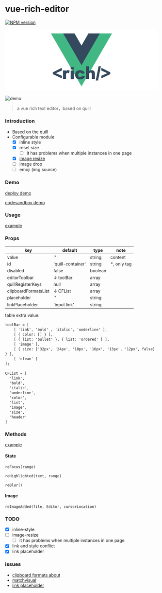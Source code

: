# vue-rich-editor

[![NPM version][npm-image]][npm-url]

[npm-image]: https://img.shields.io/npm/v/vue-rich-editor.svg
[npm-url]: https://www.npmjs.com/package/vue-rich-editor

![](https://github.com/ReAlign/vue-rich-editor/blob/master/source/github-vue-rich-logo.png)

![demo](http://olz3b8fm9.bkt.clouddn.com/17-12-26/22851530.jpg)
> a vue rich text editor，based on quill

### Introduction

* Based on the quill
* Configurable module
    * [x] inline style
    * [x] reset size
        * [ ] it has problems when multiple instances in one page
    * [x] [image resize](https://github.com/Fandom-OSS/quill-blot-formatter)
    * [ ] image drop
    * [ ] emoji (img source)

### Demo

[deploy demo](http://realign.pw/vue-rich-editor/)

[codesandbox demo](https://codesandbox.io/s/w0m20jjxrl)

### Usage

[example](https://github.com/ReAlign/vue-rich-editor/tree/master/example)

### Props

| key | default | type | note |
| --- | --- | --- | --- |
| value | '' | string | content |
| id | 'quill-container' | string | *, only tag |
| disabled | false | boolean |  |
| editorToolbar | ↓ toolBar | array |  |
| quillRegisterKeys | null | array |  |
| clipboardFormatsList | ↓ CFList | array |  |
| placeholder | '' | string | |
| linkPlaceholder | 'input link' | string |  |

table extra value:

```
toolBar = [
    [ 'link', 'bold' , 'italic', 'underline' ],
    [ { color: [] } ],
    [ { list: 'bullet' }, { list: 'ordered' } ],
    [ 'image' ],
    [ { size: ['32px', '24px', '18px', '16px', '13px', '12px', false] } ],
    [ 'clean' ]
];

CFList = [
  'link',
  'bold',
  'italic',
  'underline',
  'color',
  'list',
  'image',
  'size',
  'header'
]
```

### Methods

[example](https://github.com/ReAlign/vue-rich-editor/tree/master/example)
#### State

```
reFocus(range)
```

```
reHighlighted(text, range)
```

```
reBlur()
```

#### Image

```
reImageAdded(file, Editor, cursorLocation)
```

### TODO

* [x] inline-style
* [ ] image-resize
    * [ ] it has problems when multiple instances in one page
* [x] link and style conflict
* [x] link placeholder

### issues

* [clipboard formats about](https://github.com/quilljs/quill/issues/1687)
* [matchvisual](https://quilljs.com/docs/modules/clipboard/#matchvisual)
* [link placeholder](https://github.com/quilljs/quill/issues/1107)


